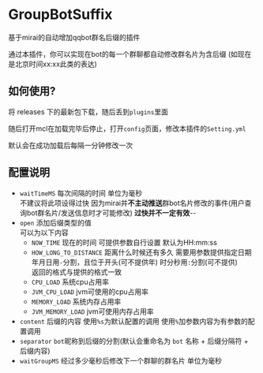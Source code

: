 # GroupBotSuffix
基于mirai的自动增加qqbot群名后缀的插件

通过本插件，你可以实现在bot的每一个群聊都自动修改群名片为含后缀 (如现在是北京时间xx:xx此类的表达)


## 如何使用?

将 releases 下的最新包下载，随后丢到`plugins`里面

随后打开mcl在加载完毕后停止，打开`config`页面，修改本插件的`Setting.yml`

默认会在成功加载后每隔一分钟修改一次

## 配置说明

- `waitTimeMS`
  每次间隔的时间 单位为毫秒<br>
  不建议将此项设得过快 因为mirai并**不主动推送**群bot名片修改的事件(用户查询bot群名片/发送信息时才可能修改) **过快并不一定有效**--
- `open`
  添加后缀类型的值<br>
  可以为以下内容
   - `NOW_TIME` 现在的时间 可提供参数自行设置 默认为HH:mm:ss
   - `HOW_LONG_TO_DISTANCE` 距离什么时候还有多久 需要用参数提供指定日期<br>年月日用`-`分割，且位于开头(可不提供年) 时分秒用`:`分割(可不提供)<br> 返回的格式与提供的格式一致
   - `CPU_LOAD` 系统cpu占用率
   - `JVM_CPU_LOAD` jvm可使用的cpu占用率
   - `MEMORY_LOAD` 系统内存占用率
   - `JVM_MEMORY_LOAD` jvm可使用内存占用率
- `content` 
  后缀的内容
  使用`%s`为默认配置的调用
  使用`%`加参数内容为有参数的配置调用
- `separator`
  `bot`昵称到后缀的分割(默认会重命名为 `bot` 名称 + 后缀分隔符 + 后缀内容)
- `waitGroupMS` 
  经过多少毫秒后修改下一个群聊的群名片 单位为毫秒
   
